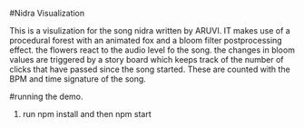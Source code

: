 #Nidra Visualization

This is a visulization for the song nidra written by ARUVI. IT makes use of a procedural forest with an animated fox and a bloom filter postprocessing effect.
the flowers react to the audio level fo the song. the changes in bloom values are triggered by a story board which keeps track of the number of clicks that have passed since 
the song started. These are counted with the BPM and time signature of the song.

#running the demo.

1. run npm install and then npm start